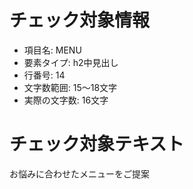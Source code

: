 # チェック対象情報

- 項目名: MENU
- 要素タイプ: h2中見出し
- 行番号: 14
- 文字数範囲: 15～18文字
- 実際の文字数: 16文字

# チェック対象テキスト

お悩みに合わせたメニューをご提案